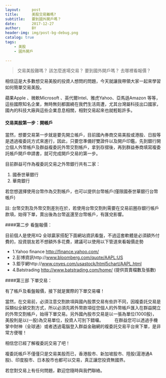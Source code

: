 ```yaml
---
layout:     post
title:      美股交易難嗎?
subtitle:   要到國外開戶嗎？
date:       2017-12-27
author:     BY
header-img: img/post-bg-debug.png
catalog: true
tags:
    - 美股
    - 國外開戶
    
---
```


> 交易美股難嗎？
> 該怎麼進場交易？
> 要到國外開戶嗎？
> 去哪裡看報價？

相信這是大多數想交易美股的投資人想問的問題，今天就讓我帶領大家一起來學習如何簡單交易美股。


蘋果Apple 、微軟Microsoft 、英代爾Intel、雅虎Yahoo、亞馬遜Amazon 等等，這些國際知名企業，無時無刻都圍繞在我們生活周遭，尤其台灣屬科技出口國家，國內的科技大廠與這些企業息息相關，相對交易起來也就輕鬆許多。

#### 交易美股第一步：開帳戶

當然，想要交易第一步就是要先開立帳戶，目前國內券商交易美股或港股、日股等是透過複委託方式來進行，因此，只要您準備好雙證件以及開戶印鑑，先到銀行開立個人外幣帳戶及群益複委託外幣交割帳戶，拿到存摺後，再到群益券商填寫複委託帳戶開戶申請書，就可完成開戶交易的第一步。

目前群益可作為複委託交易之外幣銀行共有二家：

1.    國泰世華銀行
2.    華南銀行      

若您想選擇使用台幣作為交割帳戶，也可以提供台幣帳戶(僅限國泰世華銀行台幣帳戶)

註: 台幣交割及外幣交割差別在於，若使用台幣交割則需要在交易前圈存銀行帳戶款項，始得下單，賣出後為台幣返還至台幣帳戶，有匯兌影響。

	

####第二步 看盤報價：

目前個人是使用XQ 全球贏家搭配下面網站資訊看盤，不過這套軟體是必須額外付費的，投資朋友若不想額外多花費，建議可以使用以下管道來看報價走勢
- 1.Yahoo finance   http://finance.yahoo.com/    
- 2.彭博資訊http://www.bloomberg.com/quote/AAPL:US 
- 3.鉅亨網http://www.cnyes.com/usastock/html5chart/AAPL.html 
- 4.Batstrading  http://www.batstrading.com/home/ (提供買賣檔數及張數)

####第三部 下單交易：

有了帳戶及看盤報價，接下就是實際的下單交易囉！

當然，在交易前，必須注意交割款項與國內股票交易有些許不同，因複委託交易是採類似全額交割方式，所以必須先將外幣款項從您個人的外幣帳戶匯入在群益開立的外幣交割帳戶，始得下單交易。另外國內股市交易是以一張為單位(1000股)，美股則是以(一股)為交易單位，投資人可別下錯囉。
　　
在群益您可以透過手機掌中財神（全球通）或者透過電腦登入群益金融網的複委託交易平台來下單，是非常方便喔！


相信您已經了解複委託交易了吧！

複委託帳戶不僅僅只是交易美股而已，香港股市、新加坡股市、陸股(滬港通A股)、印度股市、日本股市也都可以交易，真正讓您投資無國界。

若您對交易上有任何問題，歡迎您隨時與我們聯絡。
	
